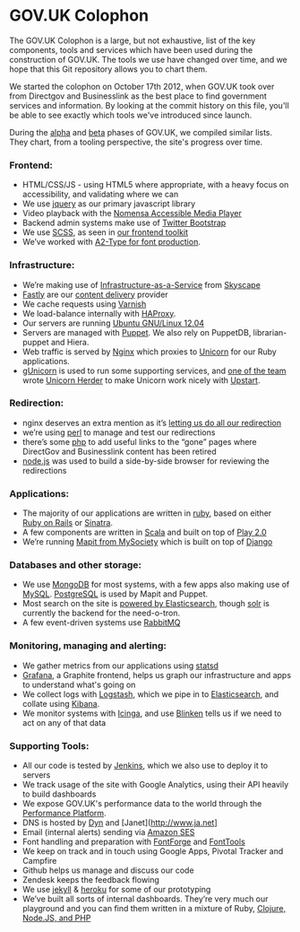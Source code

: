 # GOV.UK Colophon

The GOV.UK Colophon is a large, but not exhaustive, list of the key components,
tools and services which have been used during the construction of GOV.UK. The
tools we use have changed over time, and we hope that this Git repository allows
you to chart them.

We started the colophon on October 17th 2012, when GOV.UK took over from
Directgov and Businesslink as the best place to find government services and
information. By looking at the commit history on this file, you'll be able to
see exactly which tools we've introduced since launch.

During the [alpha](https://gds.blog.gov.uk/colophon-alpha/) and
[beta](https://gds.blog.gov.uk/colophon-beta/) phases of GOV.UK, we compiled
similar lists. They chart, from a tooling perspective, the site's progress over
time.

### Frontend:

  * HTML/CSS/JS - using HTML5 where appropriate, with a heavy focus on accessibility, and validating where we can
  * We use [jquery](http://en.wikipedia.org/wiki/Jquery) as our primary javascript library
  * Video playback with the [Nomensa Accessible Media Player](https://github.com/nomensa/Accessible-Media-Player)
  * Backend admin systems make use of [Twitter Bootstrap](http://twitter.github.com/bootstrap/)
  * We use [SCSS](http://en.wikipedia.org/wiki/Scss), as seen in [our frontend toolkit](https://github.com/alphagov/govuk_frontend_toolkit)
  * We’ve worked with [A2-Type for font production](http://www.a2-type.co.uk/).

### Infrastructure:

  * We’re making use of [Infrastructure-as-a-Service](http://digital.cabinetoffice.gov.uk/2012/09/25/why-iaas/) from [Skyscape](http://digital.cabinetoffice.gov.uk/2012/09/18/introducing-a-new-supplier-skyscape/)
  * [Fastly](http://www.fastly.com) are our [content delivery](http://en.wikipedia.org/wiki/Content_Delivery_Network) provider
  * We cache requests using [Varnish](http://en.wikipedia.org/wiki/Varnish_(software))
  * We load-balance internally with [HAProxy](http://haproxy.1wt.eu).
  * Our servers are running [Ubuntu GNU/Linux 12.04](http://en.wikipedia.org/wiki/Ubuntu_(operating_system))
  * Servers are managed with [Puppet](http://en.wikipedia.org/wiki/Puppet_(software)). We also rely on PuppetDB, librarian-puppet and Hiera.
  * Web traffic is served by [Nginx](http://en.wikipedia.org/wiki/Nginx) which proxies to [Unicorn](http://unicorn.bogomips.org/) for our Ruby applications.
  * [gUnicorn](http://www.gunicorn.org) is used to run some supporting services, and [one of the team](https://github.com/nickstenning) wrote [Unicorn Herder](https://github.com/alphagov/unicornherder) to make Unicorn work nicely with [Upstart](http://en.wikipedia.org/wiki/Upstart).

### Redirection:

  * nginx deserves an extra mention as it’s [letting us do all our redirection](http://digital.cabinetoffice.gov.uk/2012/10/11/no-link-left-behind/)
  * we’re using [perl](http://www.perl.org) to manage and test our redirections
  * there’s some [php](http://en.wikipedia.org/wiki/Php) to add useful links to the “gone” pages where DirectGov and Businesslink content has been retired
  * [node.js](http://en.wikipedia.org/wiki/Node.js) was used to build a side-by-side browser for reviewing the redirections

### Applications:

  * The majority of our applications are written in [ruby](http://en.wikipedia.org/wiki/Ruby_(programming_language)), based on either [Ruby on Rails](http://en.wikipedia.org/wiki/Ruby_on_rails) or [Sinatra](http://en.wikipedia.org/wiki/Sinatra_(software)).
  * A few components are written in [Scala](http://en.wikipedia.org/wiki/Scala_(programming_language)) and built on top of [Play 2.0](http://www.playframework.org/)
  * We’re running [Mapit from MySociety](http://mapit.mysociety.org/) which is built on top of [Django](http://en.wikipedia.org/wiki/Django_(web_framework))

### Databases and other storage:

  * We use [MongoDB](http://en.wikipedia.org/wiki/Mongodb) for most systems, with a few apps also making use of [MySQL](http://en.wikipedia.org/wiki/Mysql). [PostgreSQL](http://en.wikipedia.org/wiki/Postgresql) is used by Mapit and Puppet.
  * Most search on the site is [powered by Elasticsearch](http://digital.cabinetoffice.gov.uk/2012/08/03/from-solr-to-elasticsearch/), though [solr](http://en.wikipedia.org/wiki/Solr) is currently the backend for the need-o-tron.
  * A few event-driven systems use [RabbitMQ](http://en.wikipedia.org/wiki/Rabbitmq)

### Monitoring, managing and alerting:

  * We gather metrics from our applications using [statsd](https://github.com/etsy/statsd)
  * [Grafana](https://github.com/alphagov/grafana), a Graphite frontend, helps us graph our infrastructure and apps to understand what's going on 
  * We collect logs with [Logstash](http://logstash.net), which we pipe in to [Elasticsearch](http://elasticsearch.org), and collate using [Kibana](http://elasticsearch.org/overview/kibana).
  * We monitor systems with [Icinga](http://www.icinga.org), and use [Blinken](https://github.com/alphagov/blinken) tells us if we need to act on any of that data

### Supporting Tools:

  * All our code is tested by [Jenkins](http://en.wikipedia.org/wiki/Jenkins_(software)), which we also use to deploy it to servers
  * We track usage of the site with Google Analytics, using their API heavily to build dashboards
  * We expose GOV.UK's performance data to the world through the [Performance Platform](https://www.gov.uk/performance/dashboard).
  * DNS is hosted by [Dyn](http://www.dyn.com) and [Janet](http://www.ja.net]
  * Email (internal alerts) sending via [Amazon SES](http://aws.amazon.com/ses/)
  * Font handling and preparation with [FontForge](http://fontforge.org/) and [FontTools](http://sourceforge.net/projects/fonttools/)
  * We keep on track and in touch using Google Apps, Pivotal Tracker and Campfire
  * Github helps us manage and discuss our code
  * Zendesk keeps the feedback flowing
  * We use [jekyll](http://jekyllrb.com/) &amp; [heroku](http://www.heroku.com/) for some of our prototyping
  * We’ve built all sorts of internal dashboards. They’re very much our playground and you can find them written in a mixture of Ruby, [Clojure, Node.JS, and PHP](http://digital.cabinetoffice.gov.uk/2012/02/08/radiating-information/)
